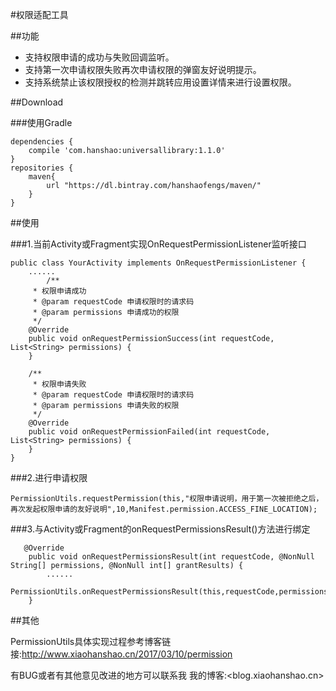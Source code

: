#权限适配工具

##功能
- 支持权限申请的成功与失败回调监听。
- 支持第一次申请权限失败再次申请权限的弹窗友好说明提示。
- 支持系统禁止该权限授权的检测并跳转应用设置详情来进行设置权限。

##Download

###使用Gradle
```
dependencies {
    compile 'com.hanshao:universallibrary:1.1.0'
}
repositories {
    maven{
        url "https://dl.bintray.com/hanshaofengs/maven/"
    }
}
```

##使用

###1.当前Activity或Fragment实现OnRequestPermissionListener监听接口
```
public class YourActivity implements OnRequestPermissionListener {
	......
	    /**
     * 权限申请成功
     * @param requestCode 申请权限时的请求码
     * @param permissions 申请成功的权限
     */
    @Override
    public void onRequestPermissionSuccess(int requestCode, List<String> permissions) {
    }

    /**
     * 权限申请失败
     * @param requestCode 申请权限时的请求码
     * @param permissions 申请失败的权限
     */
    @Override
    public void onRequestPermissionFailed(int requestCode, List<String> permissions) {
    }
}

```

###2.进行申请权限
```
PermissionUtils.requestPermission(this,"权限申请说明，用于第一次被拒绝之后，再次发起权限申请的友好说明",10,Manifest.permission.ACCESS_FINE_LOCATION);
```

###3.与Activity或Fragment的onRequestPermissionsResult()方法进行绑定

```
   @Override
    public void onRequestPermissionsResult(int requestCode, @NonNull String[] permissions, @NonNull int[] grantResults) {
 		......
        PermissionUtils.onRequestPermissionsResult(this,requestCode,permissions,grantResults);
    }

```

##其他

PermissionUtils具体实现过程参考博客链接:<http://www.xiaohanshao.cn/2017/03/10/permission>

有BUG或者有其他意见改进的地方可以联系我
我的博客:<blog.xiaohanshao.cn>
